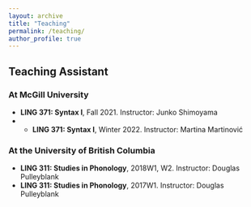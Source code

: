 ```yaml
---
layout: archive
title: "Teaching"
permalink: /teaching/
author_profile: true
---
```


## Teaching Assistant
### At McGill University
- **LING 371: Syntax I**, Fall 2021. Instructor: Junko Shimoyama
- - **LING 371: Syntax I**, Winter 2022. Instructor: Martina Martinović

### At the University of British Columbia

- **LING 311: Studies in Phonology**, 2018W1, W2. Instructor: Douglas Pulleyblank
- **LING 311: Studies in Phonology**, 2017W1. Instructor: Douglas Pulleyblank
